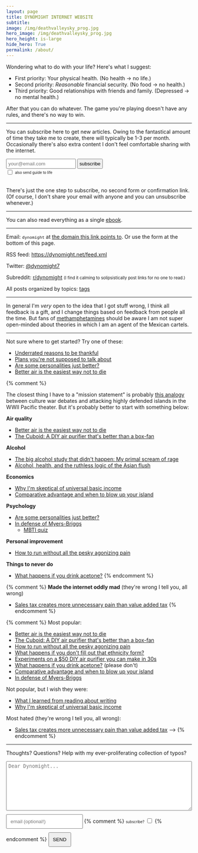 ```yaml
---
layout: page
title: DYNOMIGHT INTERNET WEBSITE
subtitle: 
image: /img/deathvalleysky_prog.jpg
hero_image: /img/deathvalleysky_prog.jpg
hero_height: is-large
hide_hero: True
permalink: /about/
---
```


Wondering what to do with your life? Here's what I suggest:

* First priority: Your physical health. (No health → no life.)
* Second priority: *Reasonable* financial security. (No food → no health.)
* Third priority: Good relationships with friends and family. (Depressed → no mental health.)

After that you can do whatever. The game you're playing doesn't have any rules, and there's no way to win.

---

You can subscribe here to get new articles. Owing to the fantastical amount of time they take me to create, there will typically be 1-3 per month. Occasionally there's also extra content I don't feel comfortable sharing with the internet.

<form action="https://formsubmit.co/4a18e703496d7ca33c417b1bf528ad9d" method="POST">
<input type="hidden" name="_subject" value="SUBSCRIBE SUB" /> 
<input type="email" name="text" placeholder="your@email.com" style="padding:4px;" /> 
<input type="hidden" name="_next" value="https://dynomight.net/subscribe_success.html" /> 
<input type="hidden" name="_captcha" value="false">
<input type="hidden" name="_url" value="https://dynomight.net/"> <button type="submit" style="cursor:pointer; padding:4px;">subscribe</button>
<br><input type="checkbox" id="guide" name="guide" value="guide" style="transform: scale(1); vertical-align: middle;">
<label for="guide" style="margin-top:5px; padding:0px; font-size:70%;">also send guide to life</label>
</form>
<br>
There's just the one step to subscribe, no second form or confirmation link. (Of course, I don't share your email with anyone and you can unsubscribe whenever.)

---

You can also read everything as a single [ebook](/ebook/).

---

Email: <span style="font-family:monospace; font-size:80%;">dynomight</span> at [the domain this link points to](https://tutanota.com/). Or use the form at the bottom of this page.

RSS feed: <https://dynomight.net/feed.xml>

Twitter: [@dynomight7](https://twitter.com/dynomight7)

Subreddit: [r/dynomight](https://old.reddit.com/r/dynomight/) <span style="font-size:80%">(I find it calming to solipsistically post links for no one to read.)</span>

All posts organized by topics: [tags](/tags)

<!-- <form action="https://formsubmit.co/4a18e703496d7ca33c417b1bf528ad9d" method="POST">Mailing list: 
<input type="hidden" name="_subject" value="SUBSCRIBE0" /> 
<input type="text" name="text" placeholder="your@email.com" style="font-family:monospace;" /> 
<input type="hidden" name="_next" value="https://dynomight.net/subscribe_success.html" /> 
<input type="hidden" name="_captcha" value="false">
<input type="hidden" name="_url" value="https://dynomight.net/"> 
<button type="submit" class="headerfont">SUBSCRIBE AND DONE</button> 
</form> -->

---

In general I'm *very* open to the idea that I got stuff wrong, I think all feedback is a gift, and I change things based on feedback from people all the time. But fans of [methamphetamines](/p2p-meth) should be aware I am not super open-minded about theories in which I am an agent of the Mexican cartels.

---

Not sure where to get started? Try one of these:

* [Underrated reasons to be thankful](/thanks/)
* [Plans you're not supposed to talk about](/plans/)
* [Are some personalities just better?](/better-personalities/)
* [Better air is the easiest way not to die](/air/)

{% comment %}

The closest thing I have to a "mission statement" is probably [this analogy](/culture-war-island-hopping/) between culture war debates and attacking highly defended islands in the WWII Pacific theater. But it's probably better to start with something below:

**Air quality**
* [Better air is the easiest way not to die](/air)
* [The Cuboid: A DIY air purifier that's better than a box-fan](/better-DIY-air-purifier.html)

**Alcohol**
* [The big alcohol study that didn't happen: My primal scream of rage](/alcohol-trial/)
* [Alcohol, health, and the ruthless logic of the Asian flush](/alcohol/)

**Economics**
* [Why I'm skeptical of universal basic income](/2020/12/03/why-im-skeptical-of-UBI/)
* [Comparative advantage and when to blow up your island](/2020/09/11/comparative-advantage-and-when-to-blow-up-your-island/)

**Psychology**
* [Are some personalities just better?](/better-personalities)
* [In defense of Myers-Briggs](/in-defense-of-myers-briggs.html)
  * [MBTI quiz](/mbti/)

**Personal improvement**
* [How to run without all the pesky agonizing pain](/2021/01/25/how-to-run-without-all-the-agonizing-pain/)

**Things to never do**
* [What happens if you drink acetone?](/2020/09/14/what-happens-if-you-drink-acetone/)
{% endcomment %}

{% comment %}
**Made the internet oddly mad** (they're wrong I tell you, all wrong)
* [Sales tax creates more unnecessary pain than value added tax](/2020/12/09/sales-tax-creates-more-unnecessary-pain-than-value-added-tax/)
{% endcomment %}

{% comment %}
Most popular:
* [Better air is the easiest way not to die](/air)
* [The Cuboid: A DIY air purifier that's better than a box-fan](/better-DIY-air-purifier.html)
* [How to run without all the pesky agonizing pain](/2021/01/25/how-to-run-without-all-the-agonizing-pain/)
* [What happens if you don't fill out that ethnicity form?](/2021/01/15/eeo/)
* [Experiments on a $50 DIY air purifier you can make in 30s](/2020/12/15/some-real-data-on-a-DIY-box-fan-air-purifier/)
* [What happens if you drink acetone?](/2020/09/14/what-happens-if-you-drink-acetone/) (please don't)
* [Comparative advantage and when to blow up your island](/2020/09/11/comparative-advantage-and-when-to-blow-up-your-island/)
* [In defense of Myers-Briggs](/in-defense-of-myers-briggs.html)

Not popular, but I wish they were:
* [What I learned from reading about writing](/2021/02/07/writing-as-a-craft/)
* [Why I'm skeptical of universal basic income](/2020/12/03/why-im-skeptical-of-UBI/)

Most hated (they're wrong I tell you, all wrong):
* [Sales tax creates more unnecessary pain than value added tax](2020/12/09/sales-tax-creates-more-unnecessary-pain-than-value-added-tax/) -->
{% endcomment %}

---

Thoughts? Questions? Help with my ever-proliferating collection of typos?

<div style="text-align:left;">
        <!--<details style="border: none 1px #cccccc; width:100%; padding: 5px; border-radius: 5px;"><summary class="headerfont" style="font-size:80%;">say hi</summary>-->
        <form action="https://formsubmit.co/4a18e703496d7ca33c417b1bf528ad9d" method="POST"> 
          <input type="hidden" name="_subject" value="RESPONSE {{page.title | slice: 0,20}}" /> 
          <textarea type="text" name="text" class="headerfont" placeholder="Dear Dynomight..." style="margin-bottom:10px; padding:5px; width:100%; height:10em; word-wrap: break-word; word-break: break-all;"></textarea>
          <!-- <span class="headerfont" style="font-size:70%; ">(optional)</span> -->
          <input type="email" name="email" class="headerfont" placeholder="email (optional!)" style="margin-bottom:10px; padding:10px; min-width:28ch;"/> 
          {% comment %}
          <span class="headerfont" style="font-size:70%; ">subscribe?</span>
          <input type="checkbox" value="1" name="subscribebox" style="padding:10pt;" />
          {% endcomment %}
          <input type="text" name="_honey" style="display:none"> 
          <input type="hidden" name="_next" value="https://dynomight.net/respond_success.html" /> 
          <input type="hidden" name="_captcha" value="false"> 
          <input type="hidden" name="_url" value="https://dynomight.net/">
          <button type="submit" class="headerfont" style="padding:10px;">SEND</button> 
        </form>
        <!-- <span class="headerfont" style="font-size:60%;">Help with my ever-proliferating collection of typos, please.</span> -->
        <br>
        <!-- </details> -->
        </div> 